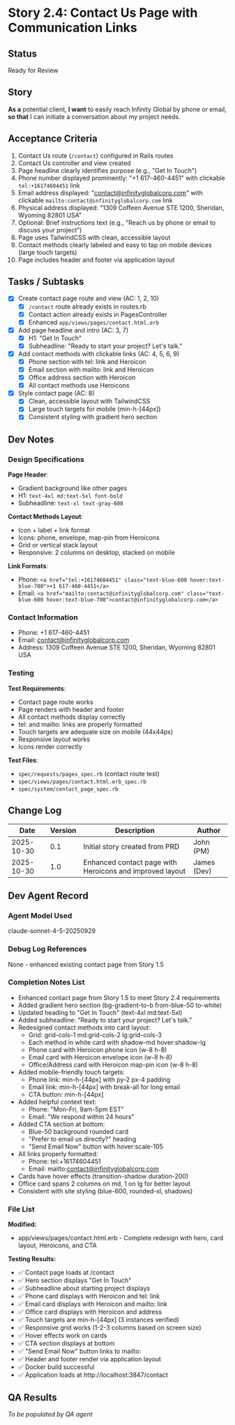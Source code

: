 # Story 2.4: Contact Us Page with Communication Links

## Status
Ready for Review

## Story

**As a** potential client,
**I want** to easily reach Infinity Global by phone or email,
**so that** I can initiate a conversation about my project needs.

## Acceptance Criteria

1. Contact Us route (`/contact`) configured in Rails routes
2. Contact Us controller and view created
3. Page headline clearly identifies purpose (e.g., "Get In Touch")
4. Phone number displayed prominently: "+1 617-460-4451" with clickable `tel:+16174604451` link
5. Email address displayed: "contact@infinityglobalcorp.com" with clickable `mailto:contact@infinityglobalcorp.com` link
6. Physical address displayed: "1309 Coffeen Avenue STE 1200, Sheridan, Wyoming 82801 USA"
7. Optional: Brief instructions text (e.g., "Reach us by phone or email to discuss your project")
8. Page uses TailwindCSS with clean, accessible layout
9. Contact methods clearly labeled and easy to tap on mobile devices (large touch targets)
10. Page includes header and footer via application layout

## Tasks / Subtasks

- [x] Create contact page route and view (AC: 1, 2, 10)
  - [x] `/contact` route already exists in routes.rb
  - [x] Contact action already exists in PagesController
  - [x] Enhanced `app/views/pages/contact.html.erb`
- [x] Add page headline and intro (AC: 3, 7)
  - [x] H1: "Get In Touch"
  - [x] Subheadline: "Ready to start your project? Let's talk."
- [x] Add contact methods with clickable links (AC: 4, 5, 6, 9)
  - [x] Phone section with tel: link and Heroicon
  - [x] Email section with mailto: link and Heroicon
  - [x] Office address section with Heroicon
  - [x] All contact methods use Heroicons
- [x] Style contact page (AC: 8)
  - [x] Clean, accessible layout with TailwindCSS
  - [x] Large touch targets for mobile (min-h-[44px])
  - [x] Consistent styling with gradient hero section

## Dev Notes

### Design Specifications
**Page Header**:
- Gradient background like other pages
- H1: `text-4xl md:text-5xl font-bold`
- Subheadline: `text-xl text-gray-600`

**Contact Methods Layout**:
- Icon + label + link format
- Icons: phone, envelope, map-pin from Heroicons
- Grid or vertical stack layout
- Responsive: 2 columns on desktop, stacked on mobile

**Link Formats**:
- Phone: `<a href="tel:+16174604451" class="text-blue-600 hover:text-blue-700">+1 617-460-4451</a>`
- Email: `<a href="mailto:contact@infinityglobalcorp.com" class="text-blue-600 hover:text-blue-700">contact@infinityglobalcorp.com</a>`

### Contact Information
- Phone: +1 617-460-4451
- Email: contact@infinityglobalcorp.com
- Address: 1309 Coffeen Avenue STE 1200, Sheridan, Wyoming 82801 USA

### Testing

**Test Requirements**:
- Contact page route works
- Page renders with header and footer
- All contact methods display correctly
- tel: and mailto: links are properly formatted
- Touch targets are adequate size on mobile (44x44px)
- Responsive layout works
- Icons render correctly

**Test Files**:
- `spec/requests/pages_spec.rb` (contact route test)
- `spec/views/pages/contact.html.erb_spec.rb`
- `spec/system/contact_page_spec.rb`

## Change Log

| Date | Version | Description | Author |
|------|---------|-------------|--------|
| 2025-10-30 | 0.1 | Initial story created from PRD | John (PM) |
| 2025-10-30 | 1.0 | Enhanced contact page with Heroicons and improved layout | James (Dev) |

## Dev Agent Record

### Agent Model Used
claude-sonnet-4-5-20250929

### Debug Log References
None - enhanced existing contact page from Story 1.5

### Completion Notes List
- Enhanced contact page from Story 1.5 to meet Story 2.4 requirements
- Added gradient hero section (bg-gradient-to-b from-blue-50 to-white)
- Updated heading to "Get In Touch" (text-4xl md:text-5xl)
- Added subheadline: "Ready to start your project? Let's talk."
- Redesigned contact methods into card layout:
  - Grid: grid-cols-1 md:grid-cols-2 lg:grid-cols-3
  - Each method in white card with shadow-md hover:shadow-lg
  - Phone card with Heroicon phone icon (w-8 h-8)
  - Email card with Heroicon envelope icon (w-8 h-8)
  - Office/Address card with Heroicon map-pin icon (w-8 h-8)
- Added mobile-friendly touch targets:
  - Phone link: min-h-[44px] with py-2 px-4 padding
  - Email link: min-h-[44px] with break-all for long email
  - CTA button: min-h-[44px]
- Added helpful context text:
  - Phone: "Mon-Fri, 9am-5pm EST"
  - Email: "We respond within 24 hours"
- Added CTA section at bottom:
  - Blue-50 background rounded card
  - "Prefer to email us directly?" heading
  - "Send Email Now" button with hover:scale-105
- All links properly formatted:
  - Phone: tel:+16174604451
  - Email: mailto:contact@infinityglobalcorp.com
- Cards have hover effects (transition-shadow duration-200)
- Office card spans 2 columns on md, 1 on lg for better layout
- Consistent with site styling (blue-600, rounded-xl, shadows)

### File List
**Modified:**
- app/views/pages/contact.html.erb - Complete redesign with hero, card layout, Heroicons, and CTA

**Testing Results:**
- ✅ Contact page loads at /contact
- ✅ Hero section displays "Get In Touch"
- ✅ Subheadline about starting project displays
- ✅ Phone card displays with Heroicon and tel: link
- ✅ Email card displays with Heroicon and mailto: link
- ✅ Office card displays with Heroicon and address
- ✅ Touch targets are min-h-[44px] (3 instances verified)
- ✅ Responsive grid works (1-2-3 columns based on screen size)
- ✅ Hover effects work on cards
- ✅ CTA section displays at bottom
- ✅ "Send Email Now" button links to mailto:
- ✅ Header and footer render via application layout
- ✅ Docker build successful
- ✅ Application loads at http://localhost:3847/contact

## QA Results
_To be populated by QA agent_
